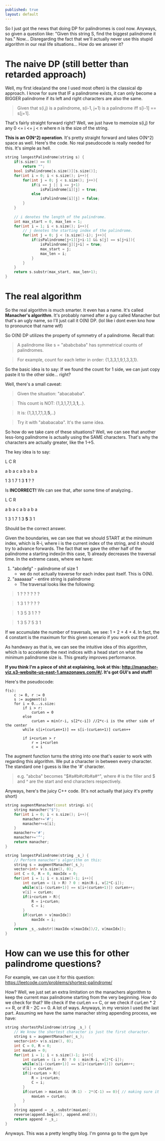 ```yaml
---
published: true
layout: default
---
```

So I just got the news that doing DP for palindromes is cool now. Anyways, so given a question like: "Given this string S, find the biggest palindrome it has." Now... Disregarding the fact that we'll actually never use this stupid algorithm in our real life situations... How do we answer it?

# The naive DP (still better than retarded approach) #

Well, my first idea(and the one I used most often) is the classical dp approach. I know for sure that IF a palindrome exists, it can only become a BIGGER palindrome if its left and right characters are also the same.

> Given that s(i,j) is a palindrome, s(i-1, j+1) is a palindrome iff s[i-1] == s[j+1].

That's fairly straight forward right? Well, we just have to memoize s(i,j) for any 0 <= i <= j < n where n is the size of the string.

**This is an O(N^2) operation**. It's pretty straight forward and takes O(N^2) space as well.
Here's the code. No real pseudocode is really needed for this. It's simple as hell.

```c++
string longestPalindrome(string s) {
    if(s.size() == 0)
        return "";
    bool isPalindrome[s.size()][s.size()];
    for(int i = 0; i < s.size(); i++){
        for(int j = 0; j < s.size(); j++){
            if(i == j || i == j+1)
                isPalindrome[i][j] = true;
            else
                isPalindrome[i][j] = false;
        }
    }
    
    // i denotes the length of the palindrome.
    int max_start = 0, max_len = 1;
    for(int i = 1; i < s.size(); i++){
        // j denotes the starting index of the palindrome.
        for(int j = 0; j < (s.size()-i); j++){
            if(isPalindrome[j+1][j+i-1] && s[j] == s[j+i]){
                isPalindrome[j][j+i] = true;
                max_start = j;
                max_len = i;
            }  
        }
    }
    return s.substr(max_start, max_len+1);
}
```

# The real algorithm #
So the real algorithm is much smarter. It even has a name. It's called **Manacher's algorithm**. It's probably named after a guy called Manacher but that's an ugly name, so I'll just call it O(N) DP. (lol like i dont even kno how to pronounce that name wtf)

So O(N) DP utilizes the property of symmetry of a palindrome. Recall that:

> A palindrome like s = "ababcbaba" has symmetrical counts of palindromes. 

> For example, count for each letter in order: {1,3,3,1,9,1,3,3,1}. 

So the basic idea is to say: If we found the count for 1 side, we can just copy paste it to the other side... right?

Well, there's a small caveat: 

> Given the situation: "abacababa".

> This count is NOT: {1,3,1,7,1,3,**1**,..}.

> It is: {1,3,1,7,1,3,**5**,..}

> Try it with "ababacaba". It's the same idea.

So how do we take care of these situations? Well, we can see that another less-long palindrome is actually using the SAME characters. That's why the characters are actually greater, like the 1->5.

The key idea is to say:

L     C     R

a b a c a b a b a

1 3 1 7 1 3 **1** ? ? 

Is **INCORRECT!** We can see that, after some time of analyzing..

L     C     R

a b a c a b a b a

1 3 1 7 1 3 **5** 3 1

Should be the correct answer.

Given the boundaries, we can see that we should START at the minimum index, which is R-i, where i is the current index of the string, and it should try to advance forwards. The fact that we gave the other half of the palindrome a starting index(in this case, 1) already decreases the traversal time. In the extreme cases, where we have:

1. "abcdefg" - palindrome of size 1
	- we do not actually traverse for each index past itself. This is O(N).
2. "aaaaaaa" - entire string is palindrome
	- The traversal looks like the following:
    
> 1 ? ? ? ? ? ?

> 1 3 1 ? ? ? ?

> 1 3 5 3 1 ? ?

> 1 3 5 7 5 3 1

If we accumulate the number of traversals, we see: 1 + 2 + 4 + 4. In fact, the 4 constant is the maximum for this given scenario if you work out the proof.
    
As handwavy as that is, we can see the intuitive idea of this algorithm, which is to accelerate the next indices with a head start on what the minimum palindrome size is. This greatly improves performance. 

**If you think I'm a piece of shit at explaining, look at this: http://manacher-viz.s3-website-us-east-1.amazonaws.com/#/. It's got GUI's and stuff!**

Here's the pseudocode:

```
f(s):
    c := 0, r := 0
    s := augment(s)
    for i = 0...s.size:
        if i > r:
            curLen = 0
        else 
            curLen = min(r-i, s[2*c-i]) //2*c-i is the other side of the center
        while s[i+(curLen+1)] == s[i-(curLen+1)] curLen++

        if i+curLen > r
            r = i+curlen
            c = i
```

The augment function turns the string into one that's easier to work with regarding this algorithm. We put a character in between every character. The standard one I guess is like the '#' character.

> e.g. "abcba" becomes "$#a#b#c#b#a#^", where # is the filler and $ and ^ are the start and end characters respectively.

Anyways, here's the juicy C++ code. (It's not actually that juicy it's pretty short)

```c++
string augmentManacher(const string& s){
    string manacher("$");
    for(int i = 0; i < s.size(); i++){
        manacher+='#';
        manacher+=s[i];
    }
    manacher+='#';
    manacher+='^';
    return manacher;
}

string longestPalindrome(string _s_) {
    // Perform manacher's algorithm on this:
    string s = augmentManacher(_s_);
    vector<int> v(s.size(), 0);
    int C = 0, R = 0, maxIdx = 0;
    for(int i = 1; i < s.size()-1; i++){
        int curLen = (i > R) ? 0 : min(R-i, v[2*C-i]);
        while(s[i-(curLen+1)] == s[i+(curLen+1)]) curLen++;
        v[i] = curLen;
        if(i+curLen > R){
            R = i+curLen;
            C = i;
        }
        if(curLen > v[maxIdx])
            maxIdx = i;
    }
    return _s_.substr((maxIdx-v[maxIdx])/2, v[maxIdx]);
}
```

# How can we use this for other palindrome questions? #

For example, we can use it for this question: https://leetcode.com/problems/shortest-palindrome/

How? Well, we just set an extra limitation on the manachers algorithm to keep the current max palindrome starting from the very beginning. How do we check for that? We check if the curLen == C, or we check if curLen * 2 == R, or if R - 2C == 0. A lot of ways. Anyways, in my version I used the last part. Assuming we have the same manacher string appending process, we have:

```c++
string shortestPalindrome(string _s_) {
    // We know the shortest character is just the first character.
    string s = augmentManacher(_s_);
    vector<int> v(s.size(), 0);
    int C = 0, R = 0;
    int maxLen = 0;
    for(int i = 1; i < s.size()-1; i++){
        int curLen = (i > R) ? 0 : min(R-i, v[2*C-i]);
        while(s[i-(curLen+1)] == s[i+(curLen+1)]) curLen++;
        v[i] = curLen;
        if(i+curLen > R){
            R = i+curLen;
            C = i;
        }
        if(curLen > maxLen && (R-1) - 2*(C-1) == 0){ // making sure it's on the left side.
            maxLen = curLen;
        }
    }
    string append = _s_.substr(maxLen);
    reverse(append.begin(), append.end());
    return append + _s_;
}
```

Anyways. This was a pretty lengthy blog. I'm gonna go to the gym bye
